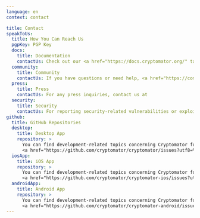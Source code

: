 ```yaml
---
language: en
context: contact

title: Contact
speakToUs:
  title: How You Can Reach Us
  pgpKey: PGP Key
  docs:
    title: Documentation
    contactUs: Check out our <a href="https://docs.cryptomator.org/" target="_blank">documentation</a> if you'd like to learn the ins and outs of Cryptomator.
  community:
    title: Community
    contactUs: If you have questions or need help, <a href="https://community.cryptomator.org/" target="_blank">please visit the Cryptomator Community</a>.
  press:
    title: Press
    contactUs: For any press inquiries, contact us at
  security:
    title: Security
    contactUs: For reporting security-related vulnerabilities or exploits that <a href="https://github.com/cryptomator/cryptomator/labels/type%3Asecurity-issue" target="_blank">haven't been reported yet</a>, contact us at
github:
  title: GitHub Repositories
  desktop:
    title: Desktop App
    repository: >
      You can find development-related topics concerning Cryptomator for Windows, Mac, and Linux in the
      <a href="https://github.com/cryptomator/cryptomator/issues?utf8=%E2%9C%93&q=is%3Aissue" target="_blank">Cryptomator issues list</a>.
  iosApp:
    title: iOS App
    repository: >
      You can find development-related topics concerning Cryptomator for iOS in the
      <a href="https://github.com/cryptomator/cryptomator-ios/issues?utf8=%E2%9C%93&q=is%3Aissue" target="_blank">Cryptomator for iOS issues list</a>.
  androidApp:
    title: Android App
    repository: >
      You can find development-related topics concerning Cryptomator for Android in the
      <a href="https://github.com/cryptomator/cryptomator-android/issues?utf8=%E2%9C%93&q=is%3Aissue" target="_blank">Cryptomator for Android issues list</a>.
---
```

